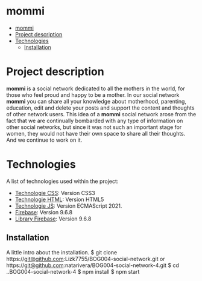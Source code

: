 # mommi

- [mommi](#mommi)
- [Project description](#project-description)
- [Technologies](#technologies)
  - [Installation](#installation)

# Project description

**mommi** is a social network dedicated to all the mothers  in the world, for those who feel proud and happy to be a mother. In our social network **mommi** you can share all your knowledge about motherhood, parenting, education, edit and delete your posts and support the content and thoughts of other network users. This idea of a **mommi**  social network arose from the fact that we are continually bombarded with any type of information  on other social networks, but since it was not such an important stage for women, they would not have their own space to share all their thoughts. And we continue to work on it.

# Technologies

A list of technologies used within the project:
* [Technologie CSS](https://developer.mozilla.org/en-US/docs/Web/CSS): Version CSS3
* [Technologie HTML](https://developer.mozilla.org/es/docs/Glossary/HTML5): Version HTML5
* [Technologie JS](https://es.wikipedia.org/wiki/ECMAScript): Version  ECMAScript 2021.
* [Firebase](https://firebase.google.com/): Version 9.6.8
* [Library Firebase](https://firebase.google.com/docs/firestore): Version 9.6.8

## Installation

A little intro about the installation. 
$ git clone  https://git@github.com:Lizk7755/BOG004-social-network.git or https://git@github.com:natarivera/BOG004-social-network-4.git
$ cd ..BOG004-social-network-4
$ npm install
$ npm start
